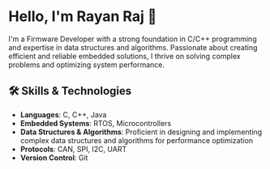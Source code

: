 # Hello, I'm Rayan Raj 👋

I'm a Firmware Developer with a strong foundation in C/C++ programming and expertise in data structures and algorithms. Passionate about creating efficient and reliable embedded solutions, I thrive on solving complex problems and optimizing system performance.

## 🛠️ Skills & Technologies
- **Languages**: C, C++, Java
- **Embedded Systems**: RTOS, Microcontrollers
- **Data Structures & Algorithms**: Proficient in designing and implementing complex data structures and algorithms for performance optimization
- **Protocols**: CAN, SPI, I2C, UART
- **Version Control**: Git
<!--
**rayanraj/rayanraj** is a ✨ _special_ ✨ repository because its `README.md` (this file) appears on your GitHub profile.

Here are some ideas to get you started:

- 🔭 I’m currently working on ...
- 🌱 I’m currently learning ...
- 👯 I’m looking to collaborate on ...
- 🤔 I’m looking for help with ...
- 💬 Ask me about ...
- 📫 How to reach me: ...
- 😄 Pronouns: ...
- ⚡ Fun fact: ...
-->
